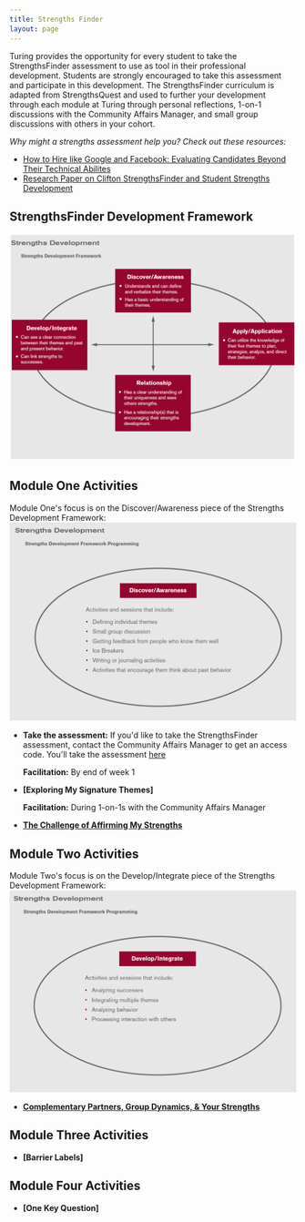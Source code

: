 ```yaml
---
title: Strengths Finder
layout: page
---
```


Turing provides the opportunity for every student to take the StrengthsFinder assessment to use as tool in their professional development. Students are strongly encouraged to take this assessment and participate in this development. The StrengthsFinder curriculum is adapted from StrengthsQuest and used to further your development through each module at Turing through personal reflections, 1-on-1 discussions with the Community Affairs Manager, and small group discussions with others in your cohort.

*Why might a strengths assessment help you? Check out these resources:*
* [How to Hire like Google and Facebook: Evaluating Candidates Beyond Their Technical Abilites](http://www.forbes.com/sites/ashoka/2014/04/15/how-to-hire-like-google-and-facebook-evaluating-candidates-beyond-their-technical-ability/#d8f2a234f156)
* [Research Paper on Clifton StrengthsFinder and Student Strengths Development](../files/The_Clifton_StrengthsFinder_and_Student_Strengths_Development.pdf)

## StrengthsFinder Development Framework
![StrengthsDevelopment](../images/StrengthsDevelopment.png)

## Module One Activities
Module One's focus is on the Discover/Awareness piece of the Strengths Development Framework:
![Discover-Awareness](../images/Discover-Awareness.png)

* **Take the assessment:** If you'd like to take the StrengthsFinder assessment, contact the Community Affairs Manager to get an access code. You'll take the assessment [here](http://www.strengthsquest.com/home.aspx)

  **Facilitation:** By end of week 1

* **[Exploring My Signature Themes]**

  **Facilitation:** During 1-on-1s with the Community Affairs Manager

* **[The Challenge of Affirming My Strengths](challenge-of-affirming-my-strengths)**

## Module Two Activities
Module Two's focus is on the Develop/Integrate piece of the Strengths Development Framework:
![develop_integrate](../images/develop_integrate.png)

* **[Complementary Partners, Group Dynamics, & Your Strengths](complementary_partners)**

## Module Three Activities

* **[Barrier Labels]**

## Module Four Activities

* **[One Key Question]**
